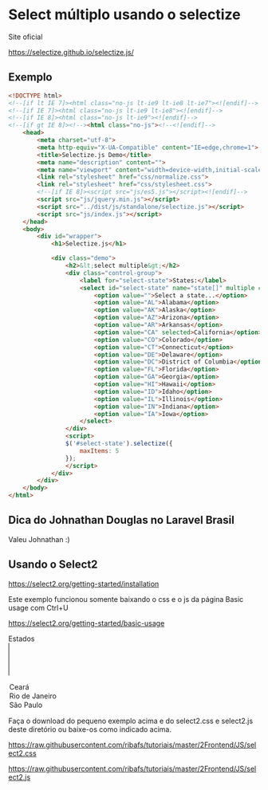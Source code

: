 # Select múltiplo usando o selectize

Site oficial

https://selectize.github.io/selectize.js/

## Exemplo

```html
<!DOCTYPE html>
<!--[if lt IE 7]><html class="no-js lt-ie9 lt-ie8 lt-ie7"><![endif]-->
<!--[if IE 7]><html class="no-js lt-ie9 lt-ie8"><![endif]-->
<!--[if IE 8]><html class="no-js lt-ie9"><![endif]-->
<!--[if gt IE 8]><!--><html class="no-js"><!--<![endif]-->
	<head>
		<meta charset="utf-8">
		<meta http-equiv="X-UA-Compatible" content="IE=edge,chrome=1">
		<title>Selectize.js Demo</title>
		<meta name="description" content="">
		<meta name="viewport" content="width=device-width,initial-scale=1,maximum-scale=1">
		<link rel="stylesheet" href="css/normalize.css">
		<link rel="stylesheet" href="css/stylesheet.css">
		<!--[if IE 8]><script src="js/es5.js"></script><![endif]-->
		<script src="js/jquery.min.js"></script>
		<script src="../dist/js/standalone/selectize.js"></script>
		<script src="js/index.js"></script>
	</head>
    <body>
		<div id="wrapper">
			<h1>Selectize.js</h1>

			<div class="demo">
				<h2>&lt;select multiple&gt;</h2>
				<div class="control-group">
					<label for="select-state">States:</label>
					<select id="select-state" name="state[]" multiple class="demo-default" style="width:50%" placeholder="Select a state...">
						<option value="">Select a state...</option>
						<option value="AL">Alabama</option>
						<option value="AK">Alaska</option>
						<option value="AZ">Arizona</option>
						<option value="AR">Arkansas</option>
						<option value="CA" selected>California</option>
						<option value="CO">Colorado</option>
						<option value="CT">Connecticut</option>
						<option value="DE">Delaware</option>
						<option value="DC">District of Columbia</option>
						<option value="FL">Florida</option>
						<option value="GA">Georgia</option>
						<option value="HI">Hawaii</option>
						<option value="ID">Idaho</option>
						<option value="IL">Illinois</option>
						<option value="IN">Indiana</option>
						<option value="IA">Iowa</option>						
					</select>
				</div>
				<script>
				$('#select-state').selectize({
					maxItems: 5
				});
				</script>
			</div>
		</div>
	</body>
</html>
```
## Dica do Johnathan Douglas no Laravel Brasil

Valeu Johnathan :)

## Usando o Select2

https://select2.org/getting-started/installation

Este exemplo funcionou somente baixando o css e o js da página Basic usage com Ctrl+U

https://select2.org/getting-started/basic-usage

<!DOCTYPE html>
<html lang="en">
<head>
    <meta charset="UTF-8">
    <meta name="viewport" content="width=device-width, initial-scale=1.0">
    <title>Document</title>
</head>
<body>
<link href="./select2.css" rel="stylesheet" />
<script src="./select2.js"></script>

Estados<br>
<select class="js-example-basic-multiple" name="states[]" multiple="multiple">
  <option value="CE">Ceará</option>
  <option value="RJ">Rio de Janeiro</option>
  <option value="SP">São Paulo</option>
</select>

<script>
$(document).ready(function() {
    $('.js-example-basic-multiple').select2();
});
</script>
</body>
</html>

Faça o download do pequeno exemplo acima e do select2.css e select2.js deste diretório ou baixe-os como indicado acima.

https://raw.githubusercontent.com/ribafs/tutoriais/master/2Frontend/JS/select2.css

https://raw.githubusercontent.com/ribafs/tutoriais/master/2Frontend/JS/select2.js

	
